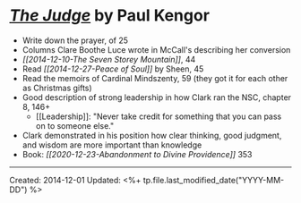 
# [*The Judge*](https://www.amazon.com/Judge-William-Clark-Ronald-Reagans/dp/1586171836) by Paul Kengor

* Write down the prayer, of 25
* Columns Clare Boothe Luce wrote in McCall's describing her conversion 
* *[[2014-12-10-The Seven Storey Mountain]]*, 44
* Read *[[2014-12-27-Peace of Soul]]* by Sheen, 45
* Read the memoirs of Cardinal Mindszenty, 59 (they got it for each other as Christmas gifts) 
* Good description of strong leadership in how Clark ran the NSC, chapter 8, 146+
    * [[Leadership]]: "Never take credit for something that you can pass on to someone else."
* Clark demonstrated in his position how clear thinking, good judgment, and wisdom are more important than knowledge 
* Book: *[[2020-12-23-Abandonment to Divine Providence]]* 353

---
Created: 2014-12-01
Updated: <%+ tp.file.last_modified_date("YYYY-MM-DD") %>
